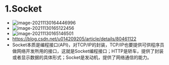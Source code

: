 # 1.Socket

- ![image-20211130164446996](https://raw.githubusercontent.com/TWDH/Leetcode-From-Zero/pictures/img/image-20211130164446996.png)
- ![image-20211130165122456](https://raw.githubusercontent.com/TWDH/Leetcode-From-Zero/pictures/img/image-20211130165122456.png)
- ![image-20211130165146501](https://raw.githubusercontent.com/TWDH/Leetcode-From-Zero/pictures/img/image-20211130165146501.png)
- https://blog.csdn.net/u014209205/article/details/80461122
- Socket本质是编程接口(API)，对TCP/IP的封装，TCP/IP也要提供可供程序员做网络开发所用的接口，这就是Socket编程接口；HTTP是轿车，提供了封装或者显示数据的具体形式；Socket是发动机，提供了网络通信的能力。

